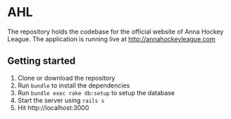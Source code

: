 # AHL
The repository holds the codebase for the official website of Anna Hockey League. The application is running live at http://annahockeyleague.com

## Getting started

1. Clone or download the repository
2. Run `bundle` to install the dependencies
3. Run `bundle exec rake db:setup` to setup the database
4. Start the server using `rails s`
5. Hit http://localhost:3000
